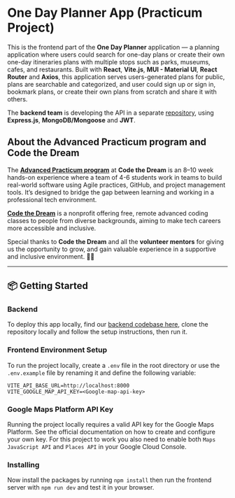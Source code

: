 # One Day Planner App (Practicum Project)

This is the frontend part of the **One Day Planner** application — a planning application where users could search for one-day plans or create their own one-day itineraries plans with multiple stops such as parks, museums, cafes, and restaurants. Built with **React**, **Vite.js**, **MUI - Material UI**, **React Router** and **Axios**, this application serves users-generated plans for public, plans are searchable and categorized, and user could sign up or sign in, bookmark plans, or create their own plans from scratch and share it with others.

The **backend team** is developing the API in a separate [repository](https://github.com/Code-the-Dream-School/ii-practicum-team-5-back), using **Express.js**, **MongoDB/Mongoose** and **JWT**.

## About the Advanced Practicum program and Code the Dream

The **[Advanced Practicum program](https://codethedream.org/classes/practicum/)** at **Code the Dream** is an 8–10 week hands-on experience where a team of 4-6 students work in teams to build real-world software using Agile practices, GitHub, and project management tools. It’s designed to bridge the gap between learning and working in a professional tech environment.

**[Code the Dream](https://codethedream.org)** is a nonprofit offering free, remote advanced coding classes to people from diverse backgrounds, aiming to make tech careers more accessible and inclusive.

Special thanks to **Code the Dream** and all the **volunteer mentors** for giving us the opportunity to grow, and gain valuable experience in a supportive and inclusive environment. 🙏🏽

---

## 📦 Getting Started

### Backend

To deploy this app locally, find our [backend codebase here](https://github.com/Code-the-Dream-School/ii-practicum-team-5-back), clone the repository locally and follow the setup instructions, then run it.

### Frontend Environment Setup

To run the project locally, create a `.env` file in the root directory or use the `.env.example` file by renaming it and define the following variable:

```
VITE_API_BASE_URL=http://localhost:8000
VITE_GOOGLE_MAP_API_KEY=<Google-map-api-key>
```

### Google Maps Platform API Key

Running the project locally requires a valid API key for the Google Maps Platform. See the official documentation on how to create and configure your own key. For this project to work you also need to enable both `Maps JavaScript API` and `Places API` in your Google Cloud Console.

### Installing

Now install the packages by running `npm install` then run the frontend server with `npm run dev` and test it in your browser.
